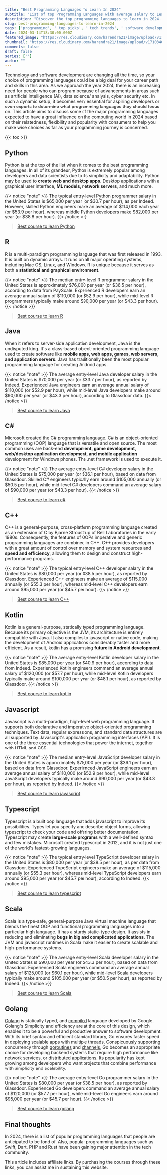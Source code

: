```yaml
---
title: "Best Programming Languages To Learn In 2024"
subtitle: "List of top Programming Languages with average salary to Learn in 2024"
description: "Discover the top programming languages to learn in 2024. Stay ahead in the dynamic tech industry with insights on language trends and career prospects."
slug: best-programming-languages-to-learn-in-2024
tags: ['programming', ' top picks', ' tech trends', ' software development']
date: 2024-03-14T18:30:00.000Z
featured_image: "https://res.cloudinary.com/harendra21/image/upload/v1710340302/images/bast-programming-languages-to-learn-in-2024_QYiHQxBI.webp"
thumbnail: "https://res.cloudinary.com/harendra21/image/upload/v1710340302/images/bast-programming-languages-to-learn-in-2024_QYiHQxBI.webp"
comments: false
draft: false
series: ['']
audio: ""
---
```



Technology and software development are changing all the time, so your choice of programming languages could be a big deal for your career path and skills in this area. As we approach the year 2024, there is an increasing need for people who can program because of advancements in areas such as artificial intelligence (AI), data science/ analysis, cyber security etc. In such a dynamic setup, it becomes very essential for aspiring developers or even experts to determine what programming languages they should focus on. This article aims to discuss some of the major programming languages expected to have a great influence on the computing world in 2024 based on their relatedness, flexibility and popularity with consumers to help you make wise choices as far as your programming journey is concerned.

{{< toc >}}

## Python

Python is at the top of the list when it comes to the best programming languages. In all of its grandeur, Python is extremely popular among developers and data scientists due to its simplicity and adaptability. Python may be used to  **create web and desktop apps**. Desktop applications with a graphical user interface,  **ML models, network servers**, and much more.

{{< notice "note" >}}
The typical entry-level Python programmer salary in the United States is $65,000 per year (or $30.7 per hour), as per Indeed. However, skilled Python engineers make an average of $114,000 each year (or $53.9 per hour),  whereas middle Python developers make $82,000 per year (or $38.8 per hour).
{{< /notice >}}

> [Best course to learn Python](https://bitli.in/iEtTMih)

## R

R is a multi-paradigm programming language that was first released in 1993. It is built on dynamic arrays. It runs on all major operating systems, including Mac OS, Linux, and Windows. R is unique because it serves as both a  **statistical** **and graphical environment**.

{{< notice "note" >}}
The median entry-level R programmer salary in the United States is approximately $76,000 per year (or $36.5 per hour), according to data from PayScale. Experienced R developers earn an average annual salary of $110,000 (or $52.9 per hour), while mid-level R programmers typically make around $90,000 per year (or $43.3 per hour).
{{< /notice >}}

> [Best course to learn R](https://bitli.in/7f2lM9m)

## Java

When it refers to server-side application development, Java is the undisputed king. It's a class-based object-oriented programming language used to create software like  **mobile apps, web apps, games, web servers, and application servers**. Java has traditionally been the most popular programming language for creating Android apps.

{{< notice "note" >}}
The average entry-level Java developer salary in the United States is $70,000 per year (or $33.7 per hour), as reported by Indeed. Experienced Java engineers earn an average annual salary of $110,000 (or $52.9 per hour), while mid-level Java developers make around $90,000 per year (or $43.3 per hour), according to Glassdoor data.
{{< /notice >}}

> [Best course to learn Java](https://bitli.in/XBoT4Xi)

## C#

Microsoft created the C# programming language. C# is an object-oriented programming (OOP) language that is versatile and open source. The most common uses are back-end **development, game development, web/desktop application development, and mobile application**  development for Windows phones. The .net framework is used to execute it.

{{< notice "note" >}}
The average entry-level C# developer salary in the United States is $75,000 per year (or $36.1 per hour), based on data from Glassdoor. Skilled C# engineers typically earn around $105,000 annually (or $50.5 per hour), while mid-level C# developers command an average salary of $90,000 per year (or $43.3 per hour).
{{< /notice >}}

> [Best course to learn c#](https://bitli.in/GRkwEDq)

## C++

C++ is a general-purpose, cross-platform programming language created as an extension of C by Bjarne Stroustrup of Bell Laboratories in the early 1980s. Consequently, the features of OOPs imperative and generic programming languages are combined in C++. C++ provides developers with a great amount of control over memory and system resources and  **speed and efficiency**, allowing them to design and construct high-performance programs.

{{< notice "note" >}}
The typical entry-level C++ developer salary in the United States is $80,000 per year (or $38.5 per hour), as reported by Glassdoor. Experienced C++ engineers make an average of $115,000 annually (or $55.3 per hour), whereas mid-level C++ developers earn around $95,000 per year (or $45.7 per hour).
{{< /notice >}}

> [Best course to learn C++](https://bitli.in/jsOfT3e)

## Kotlin

Kotlin is a general-purpose, statically typed programming language. Because its primary objective is the  JVM, its architecture is entirely compatible with Java. It also compiles to javascript or native code, making the development of Android applications considerably faster and more efficient. As a result, kotlin has a promising  **future in Android development**.

{{< notice "note" >}}
The average entry-level Kotlin developer salary in the United States is $85,000 per year (or $40.9 per hour), according to data from Indeed. Experienced Kotlin engineers command an average annual salary of $120,000 (or $57.7 per hour), while mid-level Kotlin developers typically make around $100,000 per year (or $48.1 per hour), as reported by Glassdoor.
{{< /notice >}}

> [Best course to learn kotlin](https://bitli.in/tCWw5ol)

## Javascript

Javascript is a multi-paradigm, high-level web programming language. It supports both declarative and imperative object-oriented programming techniques. Text data, regular expressions, and standard data structures are all supported by Javascript's application programming interfaces (API).  It is one of the three essential technologies that power the internet, together with HTML and CSS.

{{< notice "note" >}}
The median entry-level JavaScript developer salary in the United States is approximately $75,000 per year (or $36.1 per hour), based on data from Glassdoor. Experienced JavaScript engineers earn an average annual salary of $110,000 (or $52.9 per hour), while mid-level JavaScript developers typically make around $90,000 per year (or $43.3 per hour), as reported by Indeed.
{{< /notice >}}

> [Best course to learn javascript](https://bitli.in/qc0YJse)

## Typescript

Typescript is a built oop language that adds javascript to improve its possibilities. Types let you specify and describe object forms, allowing typescript to check your code and offering better documentation.  Typescript may create **large-scale programs** with a well-defined syntax and few mistakes.  Microsoft created typescript in 2012, and it is not just one of the world's fastest-growing languages.

{{< notice "note" >}}
The typical entry-level TypeScript developer salary in the United States is $80,000 per year (or $38.5 per hour), as per data from Glassdoor. Experienced TypeScript engineers make an average of $115,000 annually (or $55.3 per hour), whereas mid-level TypeScript developers earn around $95,000 per year (or $45.7 per hour), according to Indeed.
{{< /notice >}}

> [Best course to learn typescript](https://bitli.in/0LUB8eQ)

## Scala

Scala is a type-safe, general-purpose Java virtual machine language that blends the finest OOP and functional programming languages into a particular high language.  It has a sturdy static-type design. It assists in reducing and eliminating **bugs in big and complicated applications**.  The JVM and javascript runtimes in Scala make it easier to create scalable and high-performance systems.

{{< notice "note" >}}
The average entry-level Scala developer salary in the United States is $90,000 per year (or $43.3 per hour), based on data from Glassdoor. Experienced Scala engineers command an average annual salary of $125,000 (or $60.1 per hour), while mid-level Scala developers typically make around $105,000 per year (or $50.5 per hour), as reported by Indeed.
{{< /notice >}}

> [Best course to learn Scala](https://bitli.in/4AthCdp)

## Golang

[Golang](https://golang.withcodeexample.com/blog/golang-tutorial-for-beginners) is statically typed, and [compiled](https://golang.withcodeexample.com/blog/how-golang-compiler-works) language developed by Google. Golang's Simplicity and efficiency are at the core of this design, which enables it to be a powerful and productive answer to software development. With its brief syntax and efficient standard library, Go ensures faster speed in deploying scalable apps with multiple threads. Conspicuously supporting concurrency through [goroutines](https://golang.withcodeexample.com/blog/concurrency-goroutines-mastering-parallelism-go) and [channels](https://golang.withcodeexample.com/blog/go-concurrency-channels-select-patterns), Go becomes an appropriate choice for developing backend systems that require high performance like network services, or distributed applications. Its popularity has kept growing among developers who want projects that combine performance with simplicity and scalability.

{{< notice "note" >}}
The average entry-level Go programmer salary in the United States is $80,000 per year (or $38.5 per hour), as reported by Glassdoor. Experienced Go developers command an average annual salary of $120,000 (or $57.7 per hour), while mid-level Go engineers earn around $95,000 per year (or $45.7 per hour).
{{< /notice >}}

> [Best course to learn golang](https://bitli.in/oLSogo0)

## Final thoughts

In 2024, there is a list of popular programming languages that people are anticipated to be fond of. Also, popular programming languages such as Swift, Dart, PHP and Rust have been gaining major attention in the tech community.

This article includes affiliate links. By purchasing the courses through these links, you can assist me in sustaining this website.

